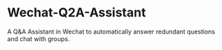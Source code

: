 # Wechat-Q2A-Assistant
A Q&amp;A Assistant in Wechat to automatically answer redundant questions and chat with groups.
